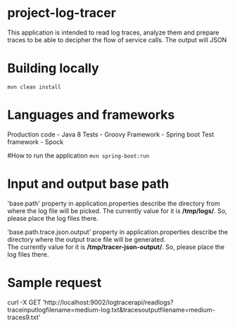 # project-log-tracer
This application is intended to read log traces, analyze them and prepare traces to be able to decipher the flow of service calls. The output will JSON

# Building locally
`mvn clean install`

# Languages and frameworks
Production code - Java 8
Tests - Groovy
Framework - Spring boot
Test framework - Spock

#How to run the application
`mvn spring-boot:run`

# Input and output base path
'base.path' property in application.properties describe the directory from where the log file 
will be picked. 
The currently value for it is **/tmp/logs/**. So, please place the log files there.
                              
'base.path.trace.json.output' property in application.properties describe the directory where the output trace file 
will be generated.                        
The currently value for it is **/tmp/tracer-json-output/**. So, please place the log files there.

# Sample request
curl -X GET 'http://localhost:9002/logtracerapi/readlogs?traceinputlogfilename=medium-log.txt&tracesoutputfilename=medium-traces9.txt'